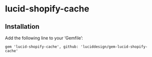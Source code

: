 lucid-shopify-cache
===================

Installation
------------

Add the following line to your ‘Gemfile’:

    gem 'lucid-shopify-cache', github: 'luciddesign/gem-lucid-shopify-cache'
